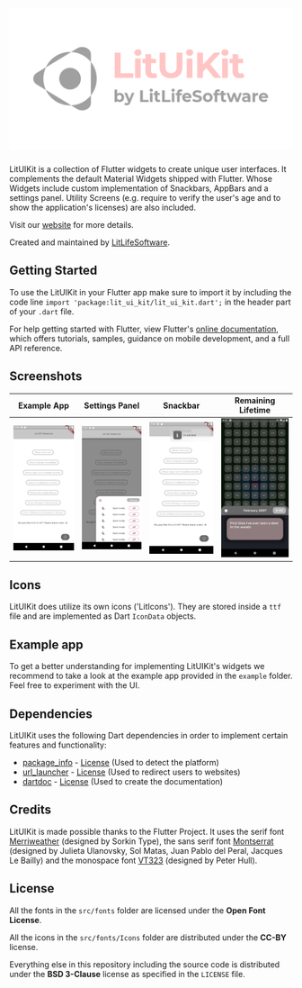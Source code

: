 # ![alt text](assets/images/Lit_UI_Kit_Logo_512px-01.png "Lit UI Kit")

LitUIKit is a collection of Flutter widgets to create unique user interfaces. It complements the default Material Widgets shipped with Flutter. Whose Widgets include custom implementation of Snackbars,
AppBars and a settings panel. Utility Screens (e.g. require to verify the user's age and to show the
application's licenses) are also included.

Visit our [website](https://litlifesoftware.github.io) for more details.

Created and maintained by [LitLifeSoftware](https://www.github.com/litlifesoftware/).

## Getting Started

To use the LitUIKit in your Flutter app make sure to import it by including the
code line `import 'package:lit_ui_kit/lit_ui_kit.dart';` in the header part of
your `.dart` file.

For help getting started with Flutter, view Flutter's
[online documentation](https://flutter.dev/docs), which offers tutorials,
samples, guidance on mobile development, and a full API reference.

## Screenshots

| Example App                               | Settings Panel                            | Snackbar                                  | Remaining Lifetime                                |
| ----------------------------------------- | ----------------------------------------- | ----------------------------------------- | ------------------------------------------------- |
| ![1](assets/images/Example_App_1.jpg "1") | ![2](assets/images/Example_App_2.jpg "2") | ![3](assets/images/Example_App_3.jpg "3") | ![4](assets/images/RL_1.jpg "Remaining Lifetime") |

## Icons

LitUIKit does utilize its own icons ('LitIcons'). They are stored inside a `ttf` file and are implemented as Dart `IconData` objects.

## Example app

To get a better understanding for implementing LitUIKit's widgets we recommend
to take a look at the example app provided in the `example` folder. Feel free to
experiment with the UI.

## Dependencies

LitUIKit uses the following Dart dependencies in order to implement certain
features and functionality:

- [package_info](https://pub.dev/packages/package_info) - [License](https://github.com/flutter/plugins/blob/master/LICENSE) (Used to detect the platform)
- [url_launcher](https://pub.dev/packages/url_launcher) - [License](https://github.com/flutter/plugins/blob/master/packages/url_launcher/url_launcher/LICENSE) (Used to
  redirect users to websites)
- [dartdoc](https://pub.dev/packages/url_launcher) - [License](https://github.com/dart-lang/dartdoc/blob/master/LICENSE) (Used to create the documentation)

## Credits

LitUIKit is made possible thanks to the Flutter Project. It uses the serif font
[Merriweather](https://fonts.google.com/specimen/Merriweather?query=merri&preview.text=LitLifeSoftware%20was%20here...&preview.text_type=custom) (designed by Sorkin Type), the sans serif font [Montserrat](https://fonts.google.com/specimen/Montserrat?query=montserrat&preview.text=LitLifeSoftware%20was%20here...&preview.text_type=custom) (designed by Julieta Ulanovsky, Sol Matas, Juan Pablo del Peral, Jacques Le Bailly) and the monospace font [VT323](https://fonts.google.com/specimen/VT323?query=VT323&preview.text=LitLifeSoftware%20was%20here...&preview.text_type=custom) (designed by Peter Hull).

## License

All the fonts in the `src/fonts` folder are licensed under the **Open Font License**.

All the icons in the `src/fonts/Icons` folder are distributed under the **CC-BY** license.

Everything else in this repository including the source code is distributed under the
**BSD 3-Clause** license as specified in the `LICENSE` file.
